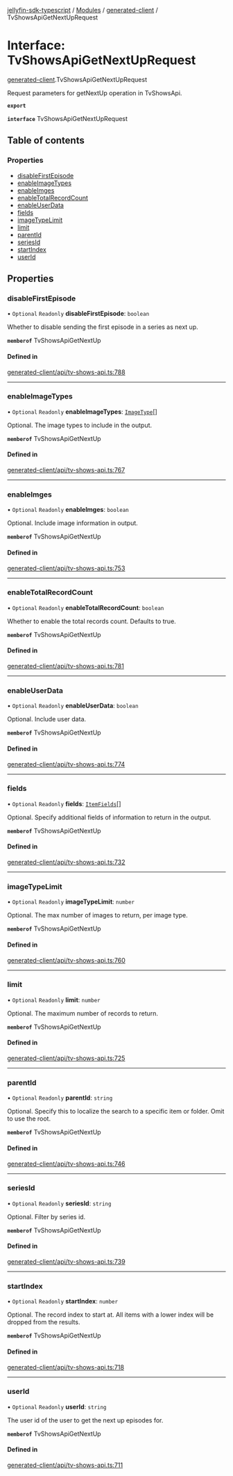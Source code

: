 [jellyfin-sdk-typescript](../README.md) / [Modules](../modules.md) / [generated-client](../modules/generated_client.md) / TvShowsApiGetNextUpRequest

# Interface: TvShowsApiGetNextUpRequest

[generated-client](../modules/generated_client.md).TvShowsApiGetNextUpRequest

Request parameters for getNextUp operation in TvShowsApi.

**`export`**

**`interface`** TvShowsApiGetNextUpRequest

## Table of contents

### Properties

- [disableFirstEpisode](generated_client.TvShowsApiGetNextUpRequest.md#disablefirstepisode)
- [enableImageTypes](generated_client.TvShowsApiGetNextUpRequest.md#enableimagetypes)
- [enableImges](generated_client.TvShowsApiGetNextUpRequest.md#enableimges)
- [enableTotalRecordCount](generated_client.TvShowsApiGetNextUpRequest.md#enabletotalrecordcount)
- [enableUserData](generated_client.TvShowsApiGetNextUpRequest.md#enableuserdata)
- [fields](generated_client.TvShowsApiGetNextUpRequest.md#fields)
- [imageTypeLimit](generated_client.TvShowsApiGetNextUpRequest.md#imagetypelimit)
- [limit](generated_client.TvShowsApiGetNextUpRequest.md#limit)
- [parentId](generated_client.TvShowsApiGetNextUpRequest.md#parentid)
- [seriesId](generated_client.TvShowsApiGetNextUpRequest.md#seriesid)
- [startIndex](generated_client.TvShowsApiGetNextUpRequest.md#startindex)
- [userId](generated_client.TvShowsApiGetNextUpRequest.md#userid)

## Properties

### disableFirstEpisode

• `Optional` `Readonly` **disableFirstEpisode**: `boolean`

Whether to disable sending the first episode in a series as next up.

**`memberof`** TvShowsApiGetNextUp

#### Defined in

[generated-client/api/tv-shows-api.ts:788](https://github.com/thornbill/jellyfin-sdk-typescript/blob/7534c86/src/generated-client/api/tv-shows-api.ts#L788)

___

### enableImageTypes

• `Optional` `Readonly` **enableImageTypes**: [`ImageType`](../enums/generated_client.ImageType.md)[]

Optional. The image types to include in the output.

**`memberof`** TvShowsApiGetNextUp

#### Defined in

[generated-client/api/tv-shows-api.ts:767](https://github.com/thornbill/jellyfin-sdk-typescript/blob/7534c86/src/generated-client/api/tv-shows-api.ts#L767)

___

### enableImges

• `Optional` `Readonly` **enableImges**: `boolean`

Optional. Include image information in output.

**`memberof`** TvShowsApiGetNextUp

#### Defined in

[generated-client/api/tv-shows-api.ts:753](https://github.com/thornbill/jellyfin-sdk-typescript/blob/7534c86/src/generated-client/api/tv-shows-api.ts#L753)

___

### enableTotalRecordCount

• `Optional` `Readonly` **enableTotalRecordCount**: `boolean`

Whether to enable the total records count. Defaults to true.

**`memberof`** TvShowsApiGetNextUp

#### Defined in

[generated-client/api/tv-shows-api.ts:781](https://github.com/thornbill/jellyfin-sdk-typescript/blob/7534c86/src/generated-client/api/tv-shows-api.ts#L781)

___

### enableUserData

• `Optional` `Readonly` **enableUserData**: `boolean`

Optional. Include user data.

**`memberof`** TvShowsApiGetNextUp

#### Defined in

[generated-client/api/tv-shows-api.ts:774](https://github.com/thornbill/jellyfin-sdk-typescript/blob/7534c86/src/generated-client/api/tv-shows-api.ts#L774)

___

### fields

• `Optional` `Readonly` **fields**: [`ItemFields`](../enums/generated_client.ItemFields.md)[]

Optional. Specify additional fields of information to return in the output.

**`memberof`** TvShowsApiGetNextUp

#### Defined in

[generated-client/api/tv-shows-api.ts:732](https://github.com/thornbill/jellyfin-sdk-typescript/blob/7534c86/src/generated-client/api/tv-shows-api.ts#L732)

___

### imageTypeLimit

• `Optional` `Readonly` **imageTypeLimit**: `number`

Optional. The max number of images to return, per image type.

**`memberof`** TvShowsApiGetNextUp

#### Defined in

[generated-client/api/tv-shows-api.ts:760](https://github.com/thornbill/jellyfin-sdk-typescript/blob/7534c86/src/generated-client/api/tv-shows-api.ts#L760)

___

### limit

• `Optional` `Readonly` **limit**: `number`

Optional. The maximum number of records to return.

**`memberof`** TvShowsApiGetNextUp

#### Defined in

[generated-client/api/tv-shows-api.ts:725](https://github.com/thornbill/jellyfin-sdk-typescript/blob/7534c86/src/generated-client/api/tv-shows-api.ts#L725)

___

### parentId

• `Optional` `Readonly` **parentId**: `string`

Optional. Specify this to localize the search to a specific item or folder. Omit to use the root.

**`memberof`** TvShowsApiGetNextUp

#### Defined in

[generated-client/api/tv-shows-api.ts:746](https://github.com/thornbill/jellyfin-sdk-typescript/blob/7534c86/src/generated-client/api/tv-shows-api.ts#L746)

___

### seriesId

• `Optional` `Readonly` **seriesId**: `string`

Optional. Filter by series id.

**`memberof`** TvShowsApiGetNextUp

#### Defined in

[generated-client/api/tv-shows-api.ts:739](https://github.com/thornbill/jellyfin-sdk-typescript/blob/7534c86/src/generated-client/api/tv-shows-api.ts#L739)

___

### startIndex

• `Optional` `Readonly` **startIndex**: `number`

Optional. The record index to start at. All items with a lower index will be dropped from the results.

**`memberof`** TvShowsApiGetNextUp

#### Defined in

[generated-client/api/tv-shows-api.ts:718](https://github.com/thornbill/jellyfin-sdk-typescript/blob/7534c86/src/generated-client/api/tv-shows-api.ts#L718)

___

### userId

• `Optional` `Readonly` **userId**: `string`

The user id of the user to get the next up episodes for.

**`memberof`** TvShowsApiGetNextUp

#### Defined in

[generated-client/api/tv-shows-api.ts:711](https://github.com/thornbill/jellyfin-sdk-typescript/blob/7534c86/src/generated-client/api/tv-shows-api.ts#L711)
